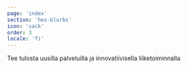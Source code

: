 ```yaml
---
page: 'index'
section: 'hex-blurbs'
icon: 'sack'
order: 3
locale: 'fi'
---
```

Tee tulosta uusilla palveluilla ja innovatiivisella liiketoiminnalla
